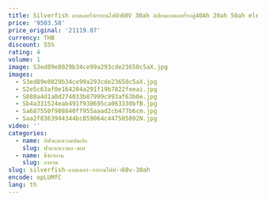 ```yaml
---
title: Silverfish แบตเตอรี่จักรยานไฟฟ้า60V 30ah ลิเธียมแบตเตอรี่รถตู้40Ah 20ah 50ah elektrische fiets ชุด conversie 60ah1000W 2000W
price: '9503.58'
price_original: '21119.07'
currency: THB
discount: 55%
rating: 4
volume: 1
image: S3ed89e8029b34ce99a293cde23650c5aX.jpg
images:
  - S3ed89e8029b34ce99a293cde23650c5aX.jpg
  - S2e5c63af0e164204a291f19b7822feeai.jpg
  - S088a4d1a0d274033b87999c993af63b0e.jpg
  - Sb4a331524eab491f938695ca063330bfB.jpg
  - Sa687550f908840ff955aaad2cb477b6cm.jpg
  - Saa2f8363944344bc859064c447505092N.jpg
video: ''
categories:
  - name: กีฬาและความบันเทิง
    slug: ฬาและความบ-นเท
  - name: ขี่จักรยาน
    slug: กรยาน
slug: silverfish-แบตเตอร-กรยานไฟฟ-า60v-30ah
encode: opLUMfC
lang: th
---
```

  